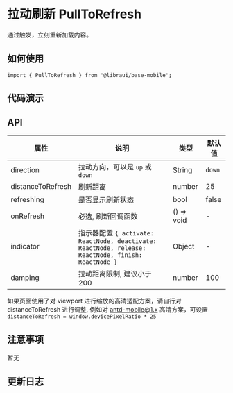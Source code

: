 
# 拉动刷新 PullToRefresh

通过触发，立刻重新加载内容。

## 如何使用
```
import { PullToRefresh } from '@libraui/base-mobile';

```

## 代码演示


## API


属性 | 说明 | 类型 | 默认值
----|-----|------|------
| direction  | 拉动方向，可以是 `up` 或 `down` | String | `down` |
| distanceToRefresh | 刷新距离 | number | 25 |
| refreshing | 是否显示刷新状态 | bool | false |
| onRefresh | 必选, 刷新回调函数 | () => void | - |
| indicator  | 指示器配置 `{ activate: ReactNode, deactivate: ReactNode, release: ReactNode, finish: ReactNode }` | Object | - |
| damping | 拉动距离限制, 建议小于 200 | number | 100 |

如果页面使用了对 viewport 进行缩放的高清适配方案，请自行对 distanceToRefresh 进行调整, 例如对 antd-mobile@1.x 高清方案，可设置 `distanceToRefresh = window.devicePixelRatio * 25`



## 注意事项

暂无

## 更新日志
